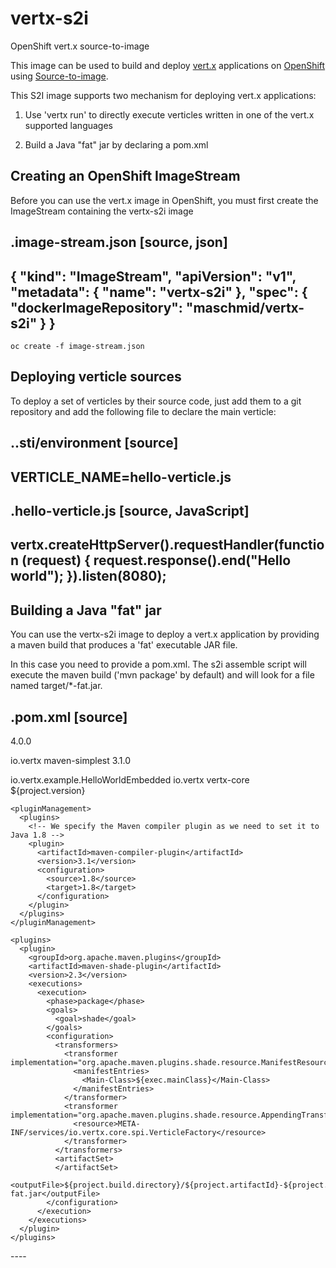 # vertx-s2i
OpenShift vert.x source-to-image

This image can be used to build and deploy [vert.x](https://vertx.io) applications on [OpenShift](http://www.openshift.com)
 using [Source-to-image](https://docs.openshift.com/enterprise/3.1/creating_images/s2i.html).

This S2I image supports two mechanism for deploying vert.x applications:

1. Use 'vertx run' to directly execute verticles written in one of the vert.x supported languages

2. Build a Java "fat" jar by declaring a pom.xml 

## Creating an OpenShift ImageStream

Before you can use the vert.x image in OpenShift, you must first create the ImageStream containing the vertx-s2i image

.image-stream.json
[source, json]
----
{
  "kind": "ImageStream",
  "apiVersion": "v1",
  "metadata": {
    "name": "vertx-s2i"
  },
  "spec": {
    "dockerImageRepository": "maschmid/vertx-s2i"
  }
}
----

```oc create -f image-stream.json```

## Deploying verticle sources

To deploy a set of verticles by their source code, just add them to a git repository and add the following file to declare the main verticle:

..sti/environment
[source]
----
VERTICLE_NAME=hello-verticle.js
----

.hello-verticle.js
[source, JavaScript]
----
vertx.createHttpServer().requestHandler(function (request) {
    request.response().end("Hello world");
}).listen(8080);
----

## Building a Java "fat" jar

You can use the vertx-s2i image to deploy a vert.x application by providing a maven build that produces a 'fat' executable JAR file.
 
In this case you need to provide a pom.xml. The s2i assemble script will execute the maven build ('mvn package' by default) and will look for a file named target/*-fat.jar.

.pom.xml
[source]
----
<?xml version="1.0" encoding="UTF-8"?>
<project xmlns="http://maven.apache.org/POM/4.0.0"
         xmlns:xsi="http://www.w3.org/2001/XMLSchema-instance"
         xsi:schemaLocation="http://maven.apache.org/POM/4.0.0 http://maven.apache.org/xsd/maven-4.0.0.xsd">

  <modelVersion>4.0.0</modelVersion>

  <groupId>io.vertx</groupId>
  <artifactId>maven-simplest</artifactId>
  <version>3.1.0</version>

  <properties>
    <!-- the main class -->
    <exec.mainClass>io.vertx.example.HelloWorldEmbedded</exec.mainClass>
  </properties>

  <dependencies>
    <dependency>
      <groupId>io.vertx</groupId>
      <artifactId>vertx-core</artifactId>
      <version>${project.version}</version>
    </dependency>
  </dependencies>

  <build>

    <pluginManagement>
      <plugins>
        <!-- We specify the Maven compiler plugin as we need to set it to Java 1.8 -->
        <plugin>
          <artifactId>maven-compiler-plugin</artifactId>
          <version>3.1</version>
          <configuration>
            <source>1.8</source>
            <target>1.8</target>
          </configuration>
        </plugin>
      </plugins>
    </pluginManagement>

    <plugins>
      <plugin>
        <groupId>org.apache.maven.plugins</groupId>
        <artifactId>maven-shade-plugin</artifactId>
        <version>2.3</version>
        <executions>
          <execution>
            <phase>package</phase>
            <goals>
              <goal>shade</goal>
            </goals>
            <configuration>
              <transformers>
                <transformer implementation="org.apache.maven.plugins.shade.resource.ManifestResourceTransformer">
                  <manifestEntries>
                    <Main-Class>${exec.mainClass}</Main-Class>
                  </manifestEntries>
                </transformer>
                <transformer implementation="org.apache.maven.plugins.shade.resource.AppendingTransformer">
                  <resource>META-INF/services/io.vertx.core.spi.VerticleFactory</resource>
                </transformer>
              </transformers>
              <artifactSet>
              </artifactSet>
              <outputFile>${project.build.directory}/${project.artifactId}-${project.version}-fat.jar</outputFile>
            </configuration>
          </execution>
        </executions>
      </plugin>
    </plugins>
  </build>
</project>
----


